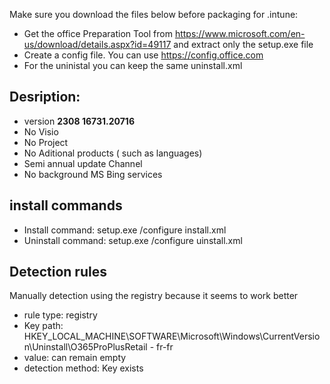 Make sure you download the files below before packaging for .intune:

* Get the office Preparation Tool from https://www.microsoft.com/en-us/download/details.aspx?id=49117 and extract only the setup.exe file
* Create a config file. You can use https://config.office.com
* For the uninistal you can keep the same uninstall.xml


## Desription:
* version **2308 16731.20716**
* No Visio
* No Project
* No Aditional products ( such as languages)
* Semi annual update Channel
* No background MS Bing services

## install commands
* Install command: setup.exe /configure install.xml
* Uninstall command: setup.exe /configure uinstall.xml

## Detection rules
Manually detection using the registry because it seems to work better
* rule type: registry
* Key path: HKEY_LOCAL_MACHINE\SOFTWARE\Microsoft\Windows\CurrentVersion\Uninstall\O365ProPlusRetail - fr-fr
* value: can remain empty
* detection method: Key exists
